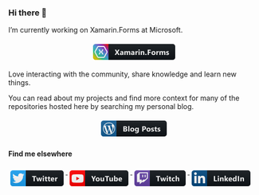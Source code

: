 ### Hi there 👋

I’m currently working on Xamarin.Forms at Microsoft.

<p align="center">
  <a href="https://github.com/xamarin/Xamarin.Forms">
    <img src="images/xamarin_forms.png" alt="xamarinforms" style="vertical-align:top; margin:6px 4px">
  </a>  
</p>

Love interacting with the community, share knowledge and learn new things.

You can read about my projects and find more context for many of the repositories hosted here by searching my personal blog.

<p align="center">
  <a href="https://javiersuarezruiz.wordpress.com">
    <img src="images/wordpress.png" alt="wordpress" style="vertical-align:top; margin:6px 4px">
  </a>  
</p>

#### Find me elsewhere


<p align="left">
  <a href="https://twitter.com/jsuarezruiz">
    <img src="images/twitter.png" alt="twitter" style="vertical-align:top; margin:6px 4px">
  </a>  
  <a href="https://www.youtube.com/javiersuarezruiz">
    <img src="images/youtube.png" alt="youtube" style="vertical-align:top; margin:6px 4px">
  </a>  
  <a href="https://www.twitch.tv/jsuarezruiz">
    <img src="images/twitch.png" alt="twitch" style="vertical-align:top; margin:6px 4px">
  </a>   
  <a href="https://www.linkedin.com/in/jsuarezruiz">
    <img src="images/linkedin.png" alt="linkedin" style="vertical-align:top; margin:6px 4px">
  </a>  
</p> 